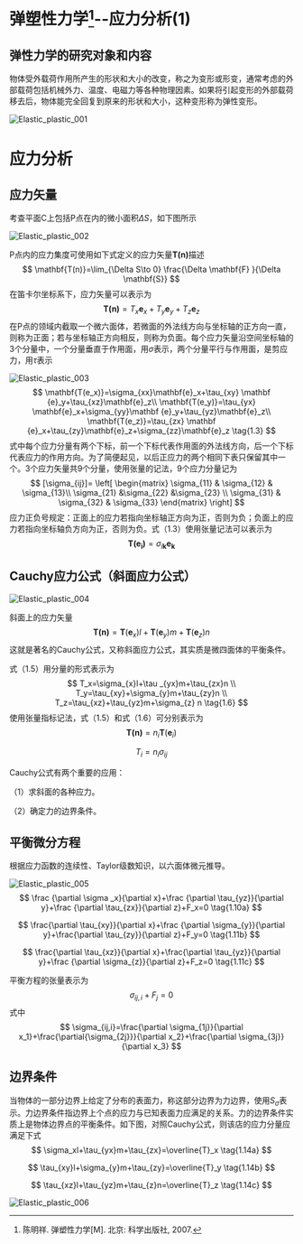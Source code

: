 # 弹塑性力学[^1]--应力分析(1)

## 弹性力学的研究对象和内容

​	物体受外载荷作用所产生的形状和大小的改变，称之为变形或形变，通常考虑的外部载荷包括机械外力、温度、电磁力等各种物理因素。如果将引起变形的外部载荷移去后，物体能完全回复到原来的形状和大小，这种变形称为弹性变形。

![Elastic_plastic_001](image/Elastic_plastic_001.png)

# 应力分析

## 应力矢量

考查平面C上包括P点在内的微小面积$\Delta S$，如下图所示

![Elastic_plastic_002](image/Elastic_plastic_002.png)

P点内的应力集度可使用如下式定义的应力矢量$\mathbf {T(n)}$描述
$$
\mathbf{T(n)}=\lim_{\Delta S\to 0} \frac{\Delta \mathbf{F} }{\Delta \mathbf{S}}
$$
在笛卡尔坐标系下，应力矢量可以表示为
$$
\mathbf{T(n)}=T_x \mathbf{e}_x +T_y \mathbf{e}_y +T_z \mathbf {e}_z  \tag{1.1}
$$
在P点的领域内截取一个微六面体，若微面的外法线方向与坐标轴的正方向一直，则称为正面；若与坐标轴正方向相反，则称为负面。每个应力矢量沿空间坐标轴的3个分量中，一个分量垂直于作用面，用$\sigma$表示，两个分量平行与作用面，是剪应力，用$\tau$表示

![Elastic_plastic_003](image/Elastic_plastic_003.png)
$$
\mathbf{T(e_x)}=\sigma_{xx}\mathbf{e}_x+\tau_{xy} \mathbf {e}_y+\tau_{xz}\mathbf{e}_z\\
\mathbf{T(e_y)}=\tau_{yx} \mathbf{e}_x+\sigma_{yy}\mathbf {e}_y+\tau_{yz}\mathbf{e}_z\\
\mathbf{T(e_z)}=\tau_{zx} \mathbf {e}_x+\tau_{zy}\mathbf{e}_z+\sigma_{zz}\mathbf{e}_z  \tag{1.3}
$$
式中每个应力分量有两个下标，前一个下标代表作用面的外法线方向，后一个下标代表应力的作用方向。为了简便起见，以后正应力的两个相同下表只保留其中一个。3个应力矢量共9个分量，使用张量的记法，9个应力分量记为
$$
[\sigma_{ij}]=
\left[
\begin{matrix}
\sigma_{11} & \sigma_{12} & \sigma_{13}\\
\sigma_{21} &\sigma_{22} &\sigma_{23} \\
\sigma_{31} & \sigma_{32} & \sigma_{33}   
\end{matrix}
\right]
$$
应力正负号规定：正面上的应力若指向坐标轴正方向为正，否则为负；负面上的应力若指向坐标轴负方向为正，否则为负。式（1.3）使用张量记法可以表示为
$$
\mathbf{T(e_i)}=\sigma_{i\mathbf k} \mathbf{e_k}   \tag{1.4}
$$


## Cauchy应力公式（斜面应力公式）

![Elastic_plastic_004](image/Elastic_plastic_004.png)

斜面上的应力矢量
$$
\mathbf{T(n)}=\mathbf{T}(\mathbf e_x) l+\mathbf{T}(\mathbf e_y)m+\mathbf{T}(\mathbf e_z)n  \tag{1.5}
$$
这就是著名的Cauchy公式，又称斜面应力公式，其实质是微四面体的平衡条件。

式（1.5）用分量的形式表示为
$$
T_x=\sigma_{x}l+\tau _{yx}m+\tau_{zx}n \\
T_y=\tau_{xy}+\sigma_{y}m+\tau_{zy}n   \\
T_z=\tau_{xz}+\tau_{yz}m+\sigma_{z} n  \tag{1.6}
$$
使用张量指标记法，式（1.5）和式（1.6）可分别表示为
$$
\mathbf{T(n)}=n_i \mathbf{T}(\mathbf{e}_i) \tag{1.7a}
$$

$$
T_i=n_i \sigma_{ij}     \tag{1.7b}
$$

Cauchy公式有两个重要的应用：

（1）求斜面的各种应力。

（2）确定力的边界条件。

## 平衡微分方程

根据应力函数的连续性、Taylor级数知识，以六面体微元推导。

![Elastic_plastic_005](image/Elastic_plastic_005.png)
$$
\frac {\partial \sigma _x}{\partial x}+\frac {\partial \tau_{yz}}{\partial y}+\frac {\partial \tau_{zx}}{\partial z}+F_x=0     \tag{1.10a}
$$

$$
\frac{\partial \tau_{xy}}{\partial x}+\frac {\partial \sigma_{y}}{\partial y}+\frac{\partial \tau_{zy}}{\partial z}+F_y=0  \tag{1.11b}
$$

$$
\frac{\partial \tau_{xz}}{\partial x}+\frac{\partial \tau_{yz}}{\partial y}+\frac {\partial \sigma_{z}}{\partial z}+F_z=0  \tag{1.11c}
$$

平衡方程的张量表示为
$$
\sigma_{ij,i}+F_j=0  \tag{1.13}
$$
式中
$$
\sigma_{ij,i}=\frac{\partial \sigma_{1j}}{\partial x_1}+\frac{\partial{\sigma_{2j}}}{\partial x_2}+\frac{\partial \sigma_{3j}}{\partial x_3}
$$

## 边界条件

当物体的一部分边界上给定了分布的表面力，称这部分边界为力边界，使用$S_\sigma$表示。力边界条件指边界上个点的应力与已知表面力应满足的关系。力的边界条件实质上是物体边界点的平衡条件。如下图，对照Cauchy公式，则该店的应力分量应满足下式
$$
\sigma_xl+\tau_{yx}m+\tau_{zx}=\overline{T}_x  \tag{1.14a}
$$

$$
\tau_{xy}l+\sigma_{y}m+\tau_{zy}=\overline{T}_y  \tag{1.14b}
$$

$$
\tau_{xz}l+\tau_{yz}m+\tau_{z}n=\overline{T}_z  \tag{1.14c}
$$

![Elastic_plastic_006](image/Elastic_plastic_006.png)

[^1]: 陈明祥. 弹塑性力学[M]. 北京: 科学出版社, 2007.

